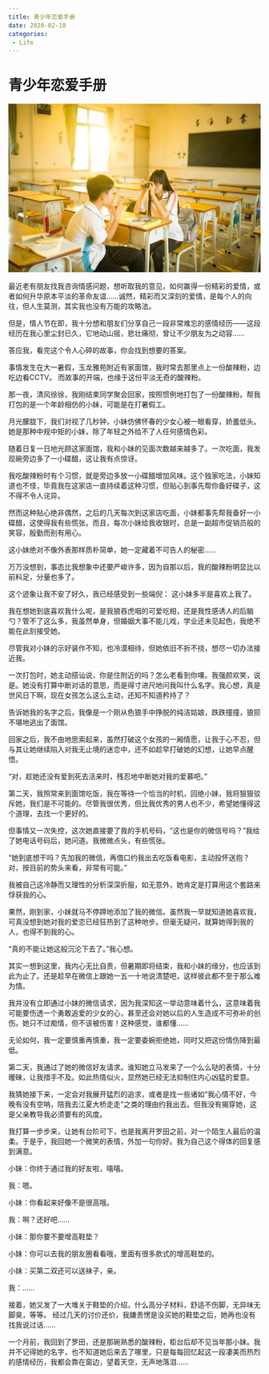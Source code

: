 ```yaml
---
title: 青少年恋爱手册
date: 2020-02-10
categories:
 - Life
---
```


<!---->

# 青少年恋爱手册

![img](./assets/e96ae00021324e9587f48b7c8b51ce41tplv-tt-large.jpeg)

最近老有朋友找我咨询情感问题，想听取我的意见，如何赢得一份精彩的爱情，或者如何升华原本平淡的革命友谊……诚然，精彩而又深刻的爱情，是每个人的向往，但人生莫测，其实我也没有万能的攻略法。

但是，情人节在即，我十分想和朋友们分享自己一段非常难忘的感情经历——这段经历在我心里尘封已久，它地动山摇，悲壮痛彻，曾让不少朋友为之动容…… 

答应我，看完这个令人心碎的故事，你会找到想要的答案。 

事情发生在大一暑假，玉龙雅苑附近有家面馆，我时常去那里点上一份酸辣粉，边吃边看CCTV。 而故事的开端，也缘于这份平淡无奇的酸辣粉。 

那一夜，清风徐徐，我刚结束同学聚会回家，按照惯例地打包了一份酸辣粉。帮我打包的是一个年龄相仿的小妹，可能是在打暑假工。 

月光朦胧下，我们对视了几秒钟，小妹仿佛怀春的少女心被一眼看穿，娇羞低头。她是那种中规中矩的小妹，除了年轻之外给不了人任何感情色彩。 

随着日复一日地光顾这家面馆，我和小妹的见面次数越来越多了。一次吃面，我发现碗旁边多了一小碟醋，这让我有点惊讶。 

我吃酸辣粉时有个习惯，就是旁边多放一小碟醋增加风味。这个独家吃法，小妹知道也不怪，毕竟我在这家店一直持续着这种习惯，但贴心到事先帮你备好碟子，这不得不令人诧异。 

然而这种贴心绝非偶然，之后的几天每次到这家店吃面，小妹都事先帮我备好一小碟醋，这使得我有些慌张。而且，每次小妹给我收银时，总是一副超市促销员般的笑容，殷勤而别有用心。 

这小妹绝对不像外表那样质朴简单，她一定藏着不可告人的秘密…… 

万万没想到，事态比我想象中还要严峻许多，因为自那以后，我的酸辣粉明显比以前料足，分量也多了。

 这个迹象让我不安了好久，我已经感受到一些端倪： 这小妹多半是喜欢上我了。 

我在想她到底喜欢我什么呢，是我狼吞虎咽的可爱吃相，还是我性感诱人的后脑勺？管不了这么多，我虽然单身，但婚姻大事不能儿戏，学业还未见起色，我绝不能在此刻接受她。 

尽管我对小妹的示好装作不知，也冷漠相待，但她依旧不折不挠，想尽一切办法接近我。 

一次打包时，她主动搭讪说，你是住附近的吗？怎么老看到你噢。我强颜欢笑，说是。她没有打算中断对话的意思，而是得寸进尺地问我叫什么名字。我心想，真是世风日下啊，现在女孩怎么这么主动，还知不知道矜持了？ 

告诉她我的名字之后，我像是一个刚从色狼手中挣脱的纯洁姑娘，跌跌撞撞，狼狈不堪地逃出了面馆。 

回家之后，我不由地思索起来，虽然打破这个女孩的一厢情愿，让我于心不忍，但与其让她继续陷入对我无止境的迷恋中，还不如趁早打破她的幻想，让她早点醒悟。

 “对，趁她还没有爱到死去活来时，残忍地中断她对我的爱慕吧。” 

第二天，我照常来到面馆吃饭，我在等待一个恰当的时机，回绝小妹，我将狠狠驳斥她，我们是不可能的。尽管我很优秀，但比我优秀的男人也不少，希望她懂得这个道理，去找一个更好的。 

但事情又一次失控，这次她直接要了我的手机号码，“这也是你的微信号吗？”我给了她电话号码后，她问道。我微微点头，有些慌张。

 “她到底想干吗？先加我的微信，再借口约我出去吃饭看电影，主动投怀送抱？对，按目前的势头来看，非常有可能。” 

我被自己这冷静而又理性的分析深深折服，如无意外，她肯定是打算用这个套路来俘获我的心。 

果然，刚到家，小妹就马不停蹄地添加了我的微信。虽然我一早就知道她喜欢我，可真没想到她对我的爱恋已经狂热到了这种地步。但毫无疑问，就算她得到我的人，也得不到我的心。 

“真的不能让她这般沉沦下去了。”我心想。 

其实一想到这里，我内心无比自责，但暑期即将结束，我和小妹的缘分，也应该到此为止了。还是趁早在微信上跟她一五一十地说清楚吧，这样彼此都不至于那么难为情。 

我并没有立即通过小妹的微信请求，因为我深知这一举动意味着什么，这意味着我可能要伤透一个勇敢追爱的少女的心，甚至还会对她以后的人生造成不可弥补的创伤。她只不过痴情，但不该被伤害！这种感觉，谁都懂…… 

无论如何，我一定要慎重再慎重，我一定要委婉拒绝她，同时又把这份情伤降到最低。 

第二天，我通过了她的微信好友请求。谁知她立马发来了一个么么哒的表情，十分暧昧，让我措手不及。如此热情似火，显然她已经无法抑制住内心凶猛的爱意。 

我猜她接下来，一定会对我展开猛烈的追求，或者是找一些诸如“我心情不好，今晚有没有空呐，陪我去江夏大桥走走”之类的理由约我出去。但我没有揭穿她，这是父亲教导我必须要有的风度。 

我打算一步步来，让她有台阶可下，也是我离开罗田之前，对一个陌生人最后的温柔。于是乎，我回她一个微笑的表情，外加一句你好。我为自己这个得体的回复感到满意。 

小妹：你终于通过我的好友啦，嘻嘻。 

我：嗯。 

小妹：你看起来好像不是很高哦。 

我：啊？还好吧…… 

小妹：那你要不要增高鞋垫？ 

小妹：你可以去我的朋友圈看看哦，里面有很多款式的增高鞋垫的。 

小妹：买第二双还可以送袜子，亲。 

我：…… 

接着，她又发了一大堆关于鞋垫的介绍，什么高分子材料，舒适不伤脚，无异味无脚臭，等等。 经过几天的讨价还价，我嫌贵愣是没买她的鞋垫之后，她再也没有找我说过话…… 

一个月前，我回到了罗田，还是那碗熟悉的酸辣粉，柜台后却不见当年那小妹。我并不记得她的名字，也不知道她后来去了哪里，只是每每回忆起这一段凄美而热烈的感情经历，我都会靠在窗边，望着天空，无声地落泪……

